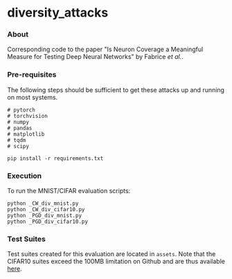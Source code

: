 # diversity_attacks

### About
Corresponding code to the paper "Is Neuron Coverage a Meaningful Measure for Testing Deep Neural Networks" by Fabrice *et al.*.

### Pre-requisites
The following steps should be sufficient to get these attacks up and running on most systems.

```
# pytorch
# torchvision
# numpy
# pandas
# matplotlib
# tqdm
# scipy

pip install -r requirements.txt
```

### Execution

To run the MNIST/CIFAR evaluation scripts:
```
python _CW_div_mnist.py
python _CW_div_cifar10.py
python _PGD_div_mnist.py
python _PGD_div_cifar10.py
```

### Test Suites
Test suites created for this evaluation are located in `assets`. Note that the CIFAR10 suites exceed the 100MB limitation on Github and are thus available [here](https://drive.google.com/open?id=1kQ8GdSDWiI6NA7fNd1C_CA2_gz5vu6Yz).
